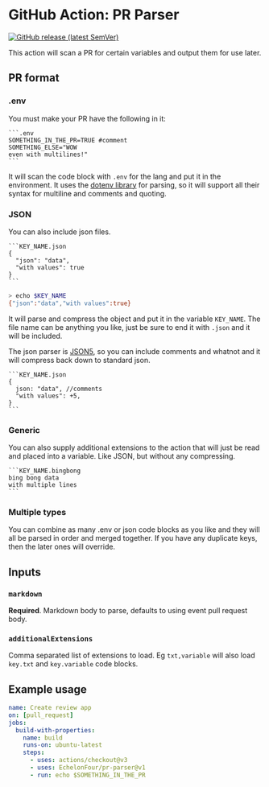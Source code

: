 # GitHub Action: PR Parser

[![GitHub release (latest SemVer)](https://img.shields.io/github/v/release/EchelonFour/pr-parser?logo=github&sort=semver)](https://github.com/EchelonFour/pr-parser/releases)

This action will scan a PR for certain variables and output them for use later.

## PR format

### .env

You must make your PR have the following in it:

````
```.env
SOMETHING_IN_THE_PR=TRUE #comment
SOMETHING_ELSE="WOW
even with multilines!"
```
````

It will scan the code block with `.env` for the lang and put it in the environment. It uses the [dotenv library](https://github.com/motdotla/dotenv#usage) for parsing, so it will support all their syntax for multiline and comments and quoting.

### JSON

You can also include json files.

````
```KEY_NAME.json
{
  "json": "data",
  "with values": true
}
```
````

```bash
> echo $KEY_NAME
{"json":"data","with values":true}
```

It will parse and compress the object and put it in the variable `KEY_NAME`. The file name can be anything you like, just be sure to end it with `.json` and it will be included.

The json parser is [JSON5](https://json5.org), so you can include comments and whatnot and it will compress back down to standard json.

````
```KEY_NAME.json
{
  json: "data", //comments
  "with values": +5,
}
```
````

### Generic

You can also supply additional extensions to the action that will just be read and placed into a variable. Like JSON, but without any compressing.

````
```KEY_NAME.bingbong
bing bong data
with multiple lines
```
````

### Multiple types

You can combine as many .env or json code blocks as you like and they will all be parsed in order and merged together. If you have any duplicate keys, then the later ones will override.

## Inputs

### `markdown`

**Required**. Markdown body to parse, defaults to using event pull request body.

### `additionalExtensions`

Comma separated list of extensions to load. Eg `txt,variable` will also load `key.txt` and `key.variable` code blocks.

## Example usage

```yml
name: Create review app
on: [pull_request]
jobs:
  build-with-properties:
    name: build
    runs-on: ubuntu-latest
    steps:
      - uses: actions/checkout@v3
      - uses: EchelonFour/pr-parser@v1
      - run: echo $SOMETHING_IN_THE_PR
```
